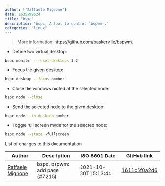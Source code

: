 ```yaml
---
author: ['Raffaele Mignone']
date: 1635599624
title: "bspc"
description: "bspc, A tool to control `bspwm`."
categories: "linux"
---
```

> More information: <https://github.com/baskerville/bspwm>.

- Define two virtual desktop:

```bash
bspc monitor --reset-desktops 1 2
```

- Focus the given desktop:

```bash
bspc desktop --focus number
```

- Close the windows rooted at the selected node:

```bash
bspc node --close
```

- Send the selected node to the given desktop:

```bash
bspc node --to-desktop number
```

- Toggle full screen mode for the selected node:

```bash
bspc node --state ~fullscreen
```
List of changes to this documentation


Author | Description | ISO 8601 Date | GitHub link
------|-----|-----|-----
[Raffaele Mignone](mailto:github@norangeb.it) | bspc, bspwm: add page (#7215) | 2021-10-30T15:13:44 | [1611c5f0a2d6](https://github.com/tldr-pages/tldr/commit/1611c5f0a2d694691677780c359ff41a6b2ef2a6)

